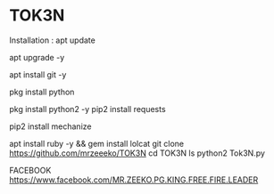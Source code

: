 # TOK3N
Installation :
 apt update

 apt upgrade -y

 apt install git -y

 pkg install python

pkg install python2 -y
 pip2 install requests

 pip2 install mechanize

 apt install ruby -y && gem install lolcat
git clone https://github.com/mrzeeeko/TOK3N
cd TOK3N
ls
python2 Tok3N.py

FACEBOOK https://www.facebook.com/MR.ZEEKO.PG.KING.FREE.FIRE.LEADER
